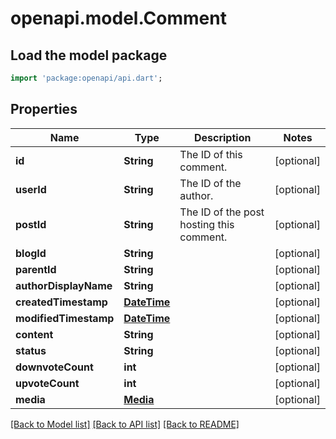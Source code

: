 # openapi.model.Comment

## Load the model package
```dart
import 'package:openapi/api.dart';
```

## Properties
Name | Type | Description | Notes
------------ | ------------- | ------------- | -------------
**id** | **String** | The ID of this comment. | [optional] 
**userId** | **String** | The ID of the author. | [optional] 
**postId** | **String** | The ID of the post hosting this comment. | [optional] 
**blogId** | **String** |  | [optional] 
**parentId** | **String** |  | [optional] 
**authorDisplayName** | **String** |  | [optional] 
**createdTimestamp** | [**DateTime**](DateTime.md) |  | [optional] 
**modifiedTimestamp** | [**DateTime**](DateTime.md) |  | [optional] 
**content** | **String** |  | [optional] 
**status** | **String** |  | [optional] 
**downvoteCount** | **int** |  | [optional] 
**upvoteCount** | **int** |  | [optional] 
**media** | [**Media**](Media.md) |  | [optional] 

[[Back to Model list]](../README.md#documentation-for-models) [[Back to API list]](../README.md#documentation-for-api-endpoints) [[Back to README]](../README.md)


